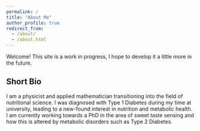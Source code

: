 ```yaml
---
permalink: /
title: "About Me"
author_profile: true
redirect_from: 
  - /about/
  - /about.html
---
```


Welcome! This site is a work in progress, I hope to develop it a little more in the future.

Short Bio
----

I am a physicist and applied mathematician transitioning into the field of nutritional science. I was diagnosed with Type 1 Diabetes during my time at university, leading to a new-found interest in nutrition and metabolic health. I am currently working towards a PhD in the area of sweet taste sensing and how this is altered by metabolic disorders such as Type 2 Diabetes.
